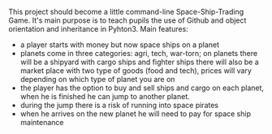 This project should become a little command-line Space-Ship-Trading Game. It's main purpose is to teach pupils the use of Github and object orientation and inheritance in Pyhton3. 
Main features:
- a player starts with money but now space ships on a planet 
- planets come in three categories: agri, tech, war-torn; 
  on planets there will be a shipyard with cargo ships and fighter ships
  there will also be a market place with two type of goods (food and tech), prices will vary
  depending on which type of planet you are on
- the player has the option to buy and sell ships and cargo on each planet, 
  when he is finished he can jump to another planet.
- during the jump there is a risk of running into space pirates
- when he arrives on the new planet he will need to pay for space ship
  maintenance 

